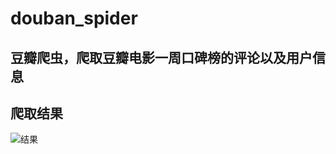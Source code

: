 # douban_spider
## 豆瓣爬虫，爬取豆瓣电影一周口碑榜的评论以及用户信息
## 爬取结果

![结果](https://github.com/Mrhs121/douban_spyder/blob/master/%E6%88%AA%E5%B1%8F2020-04-09%20%E4%B8%8B%E5%8D%8810.27.37.png)
